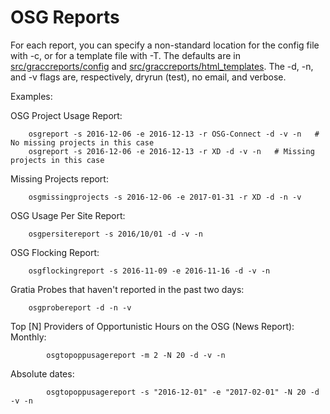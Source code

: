 OSG Reports
============

For each report, you can specify a non-standard location for the config file with -c, or for a template file with -T.  The defaults are in [src/graccreports/config](https://github.com/shreyb/gracc-reporting/tree/master/src/graccreports/config) and [src/graccreports/html_templates](https://github.com/shreyb/gracc-reporting/tree/master/src/graccreports/html_templates).
The -d, -n, and -v flags are, respectively, dryrun (test), no email, and verbose.

Examples:

OSG Project Usage Report:
```
    osgreport -s 2016-12-06 -e 2016-12-13 -r OSG-Connect -d -v -n   # No missing projects in this case
    osgreport -s 2016-12-06 -e 2016-12-13 -r XD -d -v -n   # Missing projects in this case
```
Missing Projects report:
```
    osgmissingprojects -s 2016-12-06 -e 2017-01-31 -r XD -d -n -v
```
OSG Usage Per Site Report:
```
    osgpersitereport -s 2016/10/01 -d -v -n
```
OSG Flocking Report:
```
    osgflockingreport -s 2016-11-09 -e 2016-11-16 -d -v -n
```
Gratia Probes that haven't reported in the past two days:
```
    osgprobereport -d -n -v
```
Top [N] Providers of Opportunistic Hours on the OSG (News Report):
Monthly:
```
        osgtopoppusagereport -m 2 -N 20 -d -v -n
```
Absolute dates:
```
        osgtopoppusagereport -s "2016-12-01" -e "2017-02-01" -N 20 -d -v -n
```
